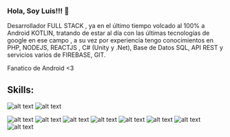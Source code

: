 ### Hola, Soy Luis!!! 👋

 Desarrollador FULL STACK ,  ya en el último tiempo volcado al 100% a Android KOTLIN, tratando de estar al día con las últimas tecnologías de google en ese campo , a su vez por experiencia tengo  conocimientos en PHP, NODEJS, REACTJS ,  C# (Unity y .Net), Base de Datos SQL, API REST y servicios varios de FIREBASE, GIT.

Fanatico de Android <3

## Skills:

![alt text](https://img.shields.io/badge/Kotlin-0095D5?&style=for-the-badge&logo=kotlin&logoColor=white) ![alt text](https://img.shields.io/badge/Android-3DDC84?style=for-the-badge&logo=android&logoColor=white)

![alt text](https://img.shields.io/badge/PHP-777BB4?style=for-the-badge&logo=php&logoColor=white) ![alt text](https://img.shields.io/badge/Laravel-FF2D20?style=for-the-badge&logo=laravel&logoColor=white) ![alt text](https://img.shields.io/badge/MySQL-00000F?style=for-the-badge&logo=mysql&logoColor=white)
![alt text](https://img.shields.io/badge/JavaScript-F7DF1E?style=for-the-badge&logo=javascript&logoColor=black) ![alt text](https://img.shields.io/badge/React-20232A?style=for-the-badge&logo=react&logoColor=61DAFB) ![alt text](https://img.shields.io/badge/Node.js-43853D?style=for-the-badge&logo=node.js&logoColor=white)
![alt text](https://img.shields.io/badge/Unity-100000?style=for-the-badge&logo=unity&logoColor=white) ![alt text](https://img.shields.io/badge/.NET-5C2D91?style=for-the-badge&logo=.net&logoColor=white)

